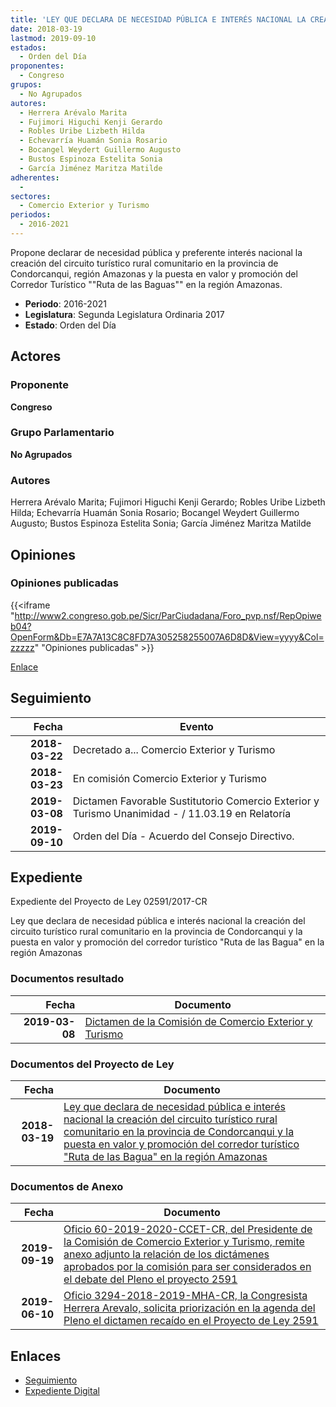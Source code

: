 ```yaml
---
title: 'LEY QUE DECLARA DE NECESIDAD PÚBLICA E INTERÉS NACIONAL LA CREACIÓN DEL CIRCUITO TURÍSTICO RURAL COMUNITARIO EN LA PROVINCIA DE CONDORCANQUI Y LA PUESTA EN VALOR Y PROMOCIÓN DEL CORREDOR TURÍSTICO "RUTA DE LAS BAGUAS" EN LA REGIÓN AMAZONAS'
date: 2018-03-19
lastmod: 2019-09-10
estados: 
  - Orden del Día
proponentes: 
  - Congreso
grupos: 
  - No Agrupados
autores: 
  - Herrera Arévalo Marita
  - Fujimori Higuchi Kenji Gerardo
  - Robles Uribe Lizbeth Hilda
  - Echevarría Huamán Sonia Rosario
  - Bocangel Weydert Guillermo Augusto
  - Bustos Espinoza Estelita Sonia
  - García Jiménez Maritza Matilde
adherentes: 
  - 
sectores: 
  - Comercio Exterior y Turismo
periodos: 
  - 2016-2021
---
```


Propone declarar de necesidad pública y preferente interés nacional la creación del circuito turístico rural comunitario en la provincia de Condorcanqui, región Amazonas y la puesta en valor y promoción del Corredor Turístico ""Ruta de las Baguas"" en la región Amazonas.

- **Periodo**: 2016-2021
- **Legislatura**: Segunda Legislatura Ordinaria 2017
- **Estado**: Orden del Día

## Actores

### Proponente

**Congreso**

### Grupo Parlamentario

**No Agrupados**

### Autores

Herrera Arévalo Marita; Fujimori Higuchi Kenji Gerardo; Robles Uribe Lizbeth Hilda; Echevarría Huamán Sonia Rosario; Bocangel Weydert Guillermo Augusto; Bustos Espinoza Estelita Sonia; García Jiménez Maritza Matilde


## Opiniones

### Opiniones publicadas

{{<iframe "http://www2.congreso.gob.pe/Sicr/ParCiudadana/Foro_pvp.nsf/RepOpiweb04?OpenForm&Db=E7A7A13C8C8FD7A305258255007A6D8D&View=yyyy&Col=zzzzz" "Opiniones publicadas" >}}

[Enlace](http://www2.congreso.gob.pe/Sicr/ParCiudadana/Foro_pvp.nsf/RepOpiweb04?OpenForm&Db=E7A7A13C8C8FD7A305258255007A6D8D&View=yyyy&Col=zzzzz)

## Seguimiento

| Fecha | Evento |
|------:|--------|
| **2018-03-22** | Decretado a... Comercio Exterior y Turismo|
| **2018-03-23** | En comisión Comercio Exterior y Turismo|
| **2019-03-08** | Dictamen Favorable Sustitutorio Comercio Exterior y Turismo Unanimidad - / 11.03.19 en Relatoría|
| **2019-09-10** | Orden del Día - Acuerdo del Consejo Directivo.|


## Expediente

Expediente del Proyecto de Ley 02591/2017-CR

Ley que declara de necesidad pública e interés nacional la creación del circuito turístico rural comunitario en la provincia de Condorcanqui y la puesta en valor y promoción del corredor turístico "Ruta de las Bagua" en la región Amazonas


### Documentos resultado

| Fecha | Documento |
|------:|--------|
| **2019-03-08** | [Dictamen de la Comisión de Comercio Exterior y Turismo](http://www.leyes.congreso.gob.pe/Documentos/2016_2021/Dictamenes/Proyectos_de_Ley/02591DC03MAY20190308.pdf) |

### Documentos del Proyecto de Ley

| Fecha | Documento |
|------:|--------|
| **2018-03-19** | [Ley que declara de necesidad pública e interés nacional la creación del circuito turístico rural comunitario en la provincia de Condorcanqui y la puesta en valor y promoción del corredor turístico "Ruta de las Bagua" en la región Amazonas](http://www.leyes.congreso.gob.pe/Documentos/2016_2021/Proyectos_de_Ley_y_de_Resoluciones_Legislativas/PL0259120180319.pdf) |

### Documentos de Anexo

| Fecha | Documento |
|------:|--------|
| **2019-09-19** | [Oficio 60-2019-2020-CCET-CR, del Presidente de la Comisión de Comercio Exterior y Turismo, remite anexo adjunto la relación de los dictámenes aprobados por la comisión para ser considerados en el debate del Pleno el proyecto 2591](http://www.leyes.congreso.gob.pe/Documentos/2016_2021/Oficios/Comisiones_Ordinarias/OFICIO-60-2019-2020-CCET-CR.pdf) |
| **2019-06-10** | [Oficio 3294-2018-2019-MHA-CR, la Congresista Herrera Arevalo, solicita priorización en la agenda del Pleno el dictamen recaído en el Proyecto de Ley 2591](http://www.leyes.congreso.gob.pe/Documentos/2016_2021/Oficios/Congresistas/OFICIO-3294-2018-2019-MHA-CR.pdf) |

## Enlaces 

- [Seguimiento](http://www2.congreso.gob.pe/Sicr/TraDocEstProc/CLProLey2016.nsf/f7fff46988ca05b1052578e100829cc7/a0f1e2079f7f142c05258255007eecbe?OpenDocument)
- [Expediente Digital](http://www2.congreso.gob.pe/Sicr/TraDocEstProc/CLProLey2016.nsf/f7fff46988ca05b1052578e100829cc7/a0f1e2079f7f142c05258255007eecbe?OpenDocument&Click=05257FB7005EB655.eb71d0cf91d8294e05256cdf006b5706/$Body/0.1C6C)

